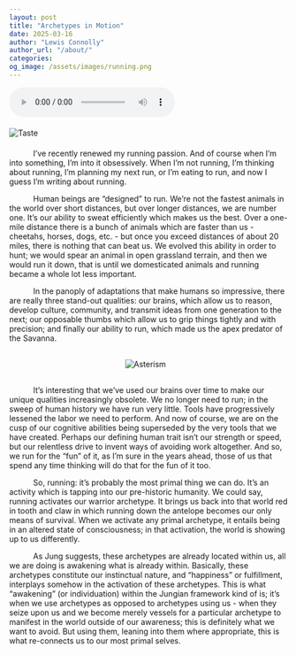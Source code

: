 ```yaml
---
layout: post
title: "Archetypes in Motion"
date: 2025-03-16
author: "Lewis Connolly"
author_url: "/about/"
categories:
og_image: /assets/images/running.png
---
```


<div class="post">
    <audio class="audio-player" controls>
        <source src="/assets/audio/running.mp3" type="audio/mpeg">
    </audio>
    <!-- Blog content here -->
</div>

<img src="{{ '/assets/images/running.png' | relative_url }}" alt="Taste" style="display: block; margin: 20px auto; max-width: 600px; height: auto;">

&nbsp;&nbsp;&nbsp;&nbsp;&nbsp;&nbsp;&nbsp;&nbsp;&nbsp;&nbsp; I’ve recently renewed my running passion. And of course when I’m into something, I’m into it obsessively. When I’m not running, I’m thinking about running, I’m planning my next run, or I’m eating to run, and now I guess I’m writing about running.

&nbsp;&nbsp;&nbsp;&nbsp;&nbsp;&nbsp;&nbsp;&nbsp;&nbsp;&nbsp; Human beings are “designed” to run. We’re not the fastest animals in the world over short distances, but over longer distances, we are number one. It’s our ability to sweat efficiently which makes us the best. Over a one-mile distance there is a bunch of animals which are faster than us - cheetahs, horses, dogs, etc. - but once you exceed distances of about 20 miles, there is nothing that can beat us. We evolved this ability in order to hunt; we would spear an animal in open grassland terrain, and then we would run it down, that is until we domesticated animals and running became a whole lot less important.

&nbsp;&nbsp;&nbsp;&nbsp;&nbsp;&nbsp;&nbsp;&nbsp;&nbsp;&nbsp; In the panoply of adaptations that make humans so impressive, there are really three stand-out qualities: our brains, which allow us to reason, develop culture, community, and transmit ideas from one generation to the next; our opposable thumbs which allow us to grip things tightly and with precision; and finally our ability to run, which made us the apex predator of the Savanna. 

<div style="margin-top: 30px;"></div>
<img src="{{ '/assets/images/asterism1.png' | relative_url }}" alt="Asterism" style="display: block; margin: 20px auto; max-width: 85px; height: auto;">
<div style="margin-bottom: 30px;"></div>

&nbsp;&nbsp;&nbsp;&nbsp;&nbsp;&nbsp;&nbsp;&nbsp;&nbsp;&nbsp; It’s interesting that we’ve used our brains over time to make our unique qualities increasingly obsolete. We no longer need to run; in the sweep of human history we have run very little. Tools have progressively lessened the labor we need to perform. And now of course, we are on the cusp of our cognitive abilities being superseded by the very tools that we have created. Perhaps our defining human trait isn’t our strength or speed, but our relentless drive to invent ways of avoiding work altogether. And so, we run for the “fun” of it, as I’m sure in the years ahead, those of us that spend any time thinking will do that for the fun of it too. 

&nbsp;&nbsp;&nbsp;&nbsp;&nbsp;&nbsp;&nbsp;&nbsp;&nbsp;&nbsp; So, running: it’s probably the most primal thing we can do. It’s an activity which is tapping into our pre-historic humanity. We could say, running activates our warrior archetype. It brings us back into that world red in tooth and claw in which running down the antelope becomes our only means of survival. When we activate any primal archetype, it entails being in an altered state of consciousness; in that activation, the world is showing up to us differently. 

&nbsp;&nbsp;&nbsp;&nbsp;&nbsp;&nbsp;&nbsp;&nbsp;&nbsp;&nbsp; As Jung suggests, these archetypes are already located within us, all we are doing is awakening what is already within. Basically, these archetypes constitute our instinctual nature, and “happiness” or fulfillment, interplays somehow in the activation of these archetypes. This is what “awakening” (or individuation) within the Jungian framework kind of is; it’s when we use archetypes as opposed to archetypes using us - when they seize upon us and we become merely vessels for a particular archetype to manifest in the world outside of our awareness; this is definitely what we want to avoid. But using them, leaning into them where appropriate, this is what re-connects us to our most primal selves.  
